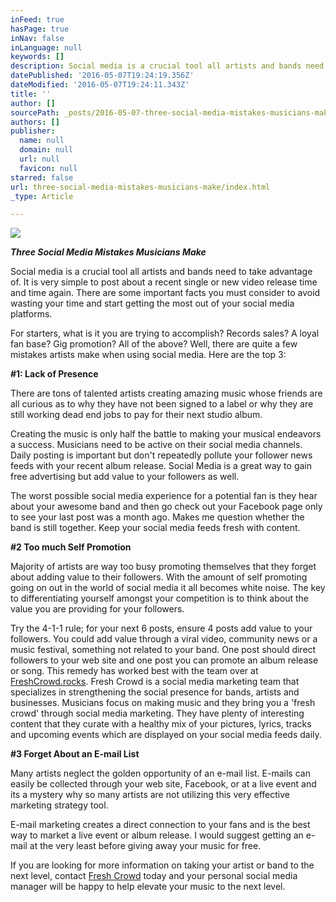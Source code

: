```yaml
---
inFeed: true
hasPage: true
inNav: false
inLanguage: null
keywords: []
description: Social media is a crucial tool all artists and bands need to take advantage of. It is very simple to post about a recent single or new video release time and time again. There are some important facts you must consider to avoid wasting your time and start getting the most out of your social media platforms.
datePublished: '2016-05-07T19:24:19.356Z'
dateModified: '2016-05-07T19:24:11.343Z'
title: ''
author: []
sourcePath: _posts/2016-05-07-three-social-media-mistakes-musicians-make.md
authors: []
publisher:
  name: null
  domain: null
  url: null
  favicon: null
starred: false
url: three-social-media-mistakes-musicians-make/index.html
_type: Article

---
```

![](https://the-grid-user-content.s3-us-west-2.amazonaws.com/e23bf13b-6420-448e-aa8e-794c1bbc711b.jpg)

**_Three Social Media Mistakes Musicians Make_**

Social media is a crucial tool all artists and bands need to take advantage of. It is very simple to post about a recent single or new video release time and time again. There are some important facts you must consider to avoid wasting your time and start getting the most out of your social media platforms.

For starters, what is it you are trying to accomplish? Records sales? A loyal fan base? Gig promotion? All of the above? Well, there are quite a few mistakes artists make when using social media. Here are the top 3:

**\#1: Lack of Presence**

There are tons of talented artists creating amazing music whose friends are all curious as to why they have not been signed to a label or why they are still working dead end jobs to pay for their next studio album. 

Creating the music is only half the battle to making your musical endeavors a success. Musicians need to be active on their social media channels. Daily posting is important but don't repeatedly pollute your follower news feeds with your recent album release. Social Media is a great way to gain free advertising but add value to your followers as well.

The worst possible social media experience for a potential fan is they hear about your awesome band and then go check out your Facebook page only to see your last post was a month ago. Makes me question whether the band is still together. Keep your social media feeds fresh with content.

**\#2 Too much Self Promotion**

Majority of artists are way too busy promoting themselves that they forget about adding value to their followers. With the amount of self promoting going on out in the world of social media it all becomes white noise. The key to differentiating yourself amongst your competition is to think about the value you are providing for your followers.

Try the 4-1-1 rule; for your next 6 posts, ensure 4 posts add value to your followers. You could add value through a viral video, community news or a music festival, something not related to your band. One post should direct followers to your web site and one post you can promote an album release or song. This remedy has worked best with the team over at [FreshCrowd.rocks][0]. Fresh Crowd is a social media marketing team that specializes in strengthening the social presence for bands, artists and businesses. Musicians focus on making music and they bring you a 'fresh crowd' through social media marketing. They have plenty of interesting content that they curate with a healthy mix of your pictures, lyrics, tracks and upcoming events which are displayed on your social media feeds daily.

**\#3 Forget About an E-mail List**

Many artists neglect the golden opportunity of an e-mail list. E-mails can easily be collected through your web site, Facebook, or at a live event and its a mystery why so many artists are not utilizing this very effective marketing strategy tool.

E-mail marketing creates a direct connection to your fans and is the best way to market a live event or album release. I would suggest getting an e-mail at the very least before giving away your music for free. 

If you are looking for more information on taking your artist or band to the next level, contact [Fresh Crowd][1] today and your personal social media manager will be happy to help elevate your music to the next level.

[0]: http://freshcrowd.rocks/
[1]: http://freshcrowd.com/